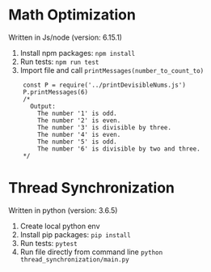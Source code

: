 # Math Optimization
Written in Js/node (version: 6.15.1)
1. Install npm packages: `npm install`
2. Run tests: `npm run test`
3. Import file and call `printMessages(number_to_count_to)`

```
    const P = require('../printDevisibleNums.js')
    P.printMessages(6)
    /*
      Output:
        The number '1' is odd.
        The number '2' is even.
        The number '3' is divisible by three.
        The number '4' is even.
        The number '5' is odd.
        The number '6' is divisible by two and three.
    */
```

# Thread Synchronization
Written in python (version: 3.6.5)
1. Create local python env
2. Install pip packages: `pip install`
3. Run tests: `pytest`
4. Run file directly from command line `python thread_synchronization/main.py`